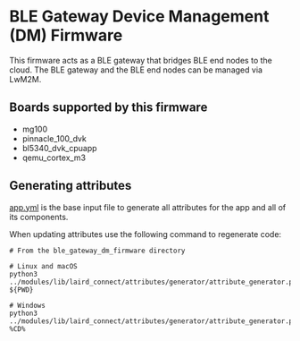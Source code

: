 # BLE Gateway Device Management (DM) Firmware

This firmware acts as a BLE gateway that bridges BLE end nodes to the cloud.
The BLE gateway and the BLE end nodes can be managed via LwM2M.

## Boards supported by this firmware

- mg100
- pinnacle_100_dvk
- bl5340_dvk_cpuapp
- qemu_cortex_m3

## Generating attributes

[app.yml](app.yml) is the base input file to generate all attributes for the app and all of its components.

When updating attributes use the following command to regenerate code:

```
# From the ble_gateway_dm_firmware directory

# Linux and macOS
python3 ../modules/lib/laird_connect/attributes/generator/attribute_generator.py ${PWD}

# Windows
python3 ../modules/lib/laird_connect/attributes/generator/attribute_generator.py %CD%
```
